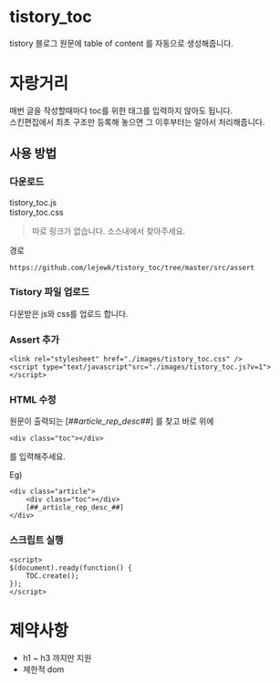 # tistory_toc
tistory 블로그 원문에 table of content 를 자동으로 생성해줍니다.

# 자랑거리
매번 글을 작성할때마다 toc를 위한 태그를 입력하지 않아도 됩니다.\
스킨편집에서 최초 구조만 등록해 놓으면 그 이후부터는 알아서 처리해줍니다.

## 사용 방법
### 다운로드
tistory_toc.js\
tistory_toc.css

> 따로 링크가 없습니다. 소스내에서 찾아주세요.

경로
```
https://github.com/lejewk/tistory_toc/tree/master/src/assert
```

### Tistory 파일 업로드
다운받은 js와 css를 업로드 합니다.

### Assert 추가
```
<link rel="stylesheet" href="./images/tistory_toc.css" />
<script type="text/javascript"src="./images/tistory_toc.js?v=1"></script>
``` 

### HTML 수정
원문이 출력되는 [##_article_rep_desc_##] 를 찾고 바로 위에 
```
<div class="toc"></div>
```
를 입력해주세요.

Eg)

```
<div class="article">
    <div class="toc"></div>
    [##_article_rep_desc_##]
</div>
```

### 스크립트 실행
```
<script>
$(document).ready(function() {
    TOC.create();
});
</script>
```

# 제약사항
- h1 ~ h3 까지만 지원
- 제한적 dom
